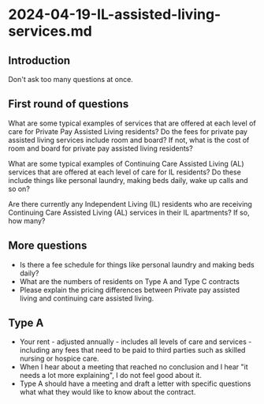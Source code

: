 # 2024-04-19-IL-assisted-living-services.md

## Introduction

Don't ask too many questions at once.

## First round of questions

What are some typical examples of services that are offered at each level of care for Private Pay Assisted Living residents? Do the fees for private pay assisted living services include room and board? If not, what is the cost of room and board for private pay assisted living residents?

What are some typical examples of Continuing Care Assisted Living (AL) services that are offered at each level of care for IL residents? Do these include things like personal laundry, making beds daily, wake up calls and so on?

Are there currently any Independent Living (IL) residents who are receiving Continuing Care Assisted Living (AL) services in their IL apartments? If so, how many?


## More questions

* Is there a fee schedule for things like personal laundry and making beds daily?
* What are the numbers of residents on Type A and Type C contracts
* Please explain the pricing differences between Private pay assisted living and continuing care assisted living.


## Type A

* Your rent - adjusted annually - includes all levels of care and services - including any fees that need to be paid to third parties such as skilled nursing or hospice care.
* When I hear about a meeting that reached no conclusion and I hear "it needs a lot more explaining", I do not feel good about it.
* Type A should have a meeting and draft a letter with specific questions what what they would like to know about the contract.





